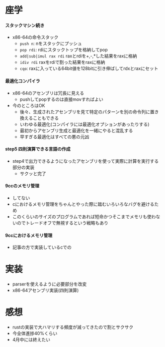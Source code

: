 # 座学
#### スタックマシン続き
- x86-64の命令スタック
  - `push n`: nをスタックにプッシュ
  - `pop rdi`: rdiにスタックトップを格納してpop
  - `add|sub|imul rax rdi` raxとrdiを+,-,*した結果をraxに格納
  - `idiv rdi` raxをrdiで割った結果をraxに格納
  - `cqo`: raxに入っている64bit値を128bitに引き伸ばしてrdxとraxにセット

#### 最適化コンパイラ
- x86-64のアセンブリは冗長に見える
  - pushしてpopするのは直接movすればよい
- 今のところはOK
  - 後々、生成されたアセンブリを見て特定のパターンを別の命令列に置き換えることもできる
  - いわゆる最適化(コンパイラには最適化オプションがあったりする)
  - 最初からアセンブリ生成と最適化を一緒にやると混乱する
  - 早すぎる最適化はすべての悪の元凶

#### step5 四則演算できる言語の作成
- step4で出力できるようになったアセンブリを使って実際に計算を実行する部分の実装
  - サクッと完了

#### 9ccのメモリ管理
- してない
- cにおけるメモリ管理をちゃんとやった際に踏むいろいろなバグを避けるため
- このくらいのサイズのプログラムであれば短命かつそこまでメモリも使わないのでトレードオフで無視するという戦略もあり
#### 9ccにおけるメモリ管理
- 記事の方で実装しているcでの
# 実装
- parserを使えるように必要部分を改変
- x86-64アセンブリ実装(四則演算)
# 感想
- rustの実装で大ハマリする頻度が減ってきたので割とサクサク
- 今全体進捗40%くらい
- 4月中には終えたい
